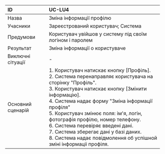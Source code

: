 | ID  | UC-LU4  |
|:---|:---|
|Назва   |Зміна інформації профілю|
|Учасники   |Зареєстрований користувач; Система   |
|Предумови   | Користувач увійшов у систему під своїм логіном і паролем|
|Результат|Зміна інформації о користуваче|
|Виключні сітуації|-|
|Основний сценарій| 1. Користувач натискає кнопку [Профіль].<br> 2. Система перенаправляє користувача на сторінку "Профіль".<br> 3. Користувач натискає кнопку [Змінити інформацію].<br>4. Система надає форму "Зміна інформації профіля"<br>5. Користувач змінює поля: ім'я, логін, фотографія профілю, номер телефону.<br> 6. Система перевіряє введені дані. <br> 7. Система зберегає дані у базі даних. <br>8. Система надає повідмолення об успішной зміні інформаціі профіля. 
